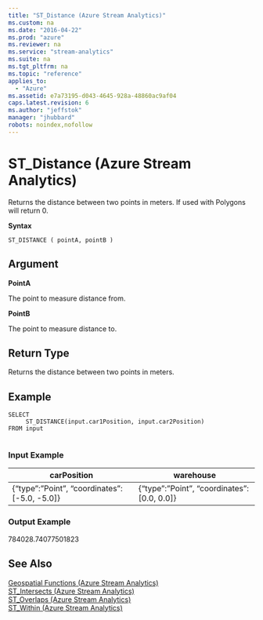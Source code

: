 ```yaml
---
title: "ST_Distance (Azure Stream Analytics)"
ms.custom: na
ms.date: "2016-04-22"
ms.prod: "azure"
ms.reviewer: na
ms.service: "stream-analytics"
ms.suite: na
ms.tgt_pltfrm: na
ms.topic: "reference"
applies_to: 
  - "Azure"
ms.assetid: e7a73195-d043-4645-928a-48860ac9af04
caps.latest.revision: 6
ms.author: "jeffstok"
manager: "jhubbard"
robots: noindex,nofollow
---
```

# ST_Distance (Azure Stream Analytics)
  Returns the distance between two points in meters. If used with Polygons will return 0.  
  
 **Syntax**  
  
```  
ST_DISTANCE ( pointA, pointB )  
```  
  
## Argument  
 **PointA**  
  
 The point to measure distance from.  
  
 **PointB**  
  
 The point to measure distance to.  
  
## Return Type  
 Returns the distance between two points in meters.  
  
## Example  
  
```  
SELECT  
     ST_DISTANCE(input.car1Position, input.car2Position)  
FROM input  
  
```  
  
### Input Example  
  
|carPosition|warehouse|  
|-----------------|---------------|  
|{“type”:”Point”, “coordinates”: [-5.0, -5.0]}|{“type”:”Point”, “coordinates”: [0.0, 0.0]}|  
  
### Output Example  
 784028.74077501823  
  
## See Also  
 [Geospatial Functions &#40;Azure Stream Analytics&#41;](../streamAnalyticsQueryLanguage/geospatial-functions--azure-stream-analytics-.md)   
 [ST_Intersects &#40;Azure Stream Analytics&#41;](../streamAnalyticsQueryLanguage/st_intersects--azure-stream-analytics-.md)   
 [ST_Overlaps &#40;Azure Stream Analytics&#41;](../streamAnalyticsQueryLanguage/st_overlaps--azure-stream-analytics-.md)   
 [ST_Within &#40;Azure Stream Analytics&#41;](../streamAnalyticsQueryLanguage/st_within--azure-stream-analytics-.md)  
  
  